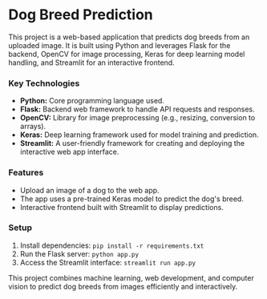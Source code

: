 # Dog Breed Prediction

This project is a web-based application that predicts dog breeds from an uploaded image. It is built using Python and leverages Flask for the backend, OpenCV for image processing, Keras for deep learning model handling, and Streamlit for an interactive frontend.

### Key Technologies
- **Python:** Core programming language used.
- **Flask:** Backend web framework to handle API requests and responses.
- **OpenCV:** Library for image preprocessing (e.g., resizing, conversion to arrays).
- **Keras:** Deep learning framework used for model training and prediction.
- **Streamlit:** A user-friendly framework for creating and deploying the interactive web app interface.

### Features
- Upload an image of a dog to the web app.
- The app uses a pre-trained Keras model to predict the dog's breed.
- Interactive frontend built with Streamlit to display predictions.

### Setup
1. Install dependencies: `pip install -r requirements.txt`
2. Run the Flask server: `python app.py`
3. Access the Streamlit interface: `streamlit run app.py`

This project combines machine learning, web development, and computer vision to predict dog breeds from images efficiently and interactively.
